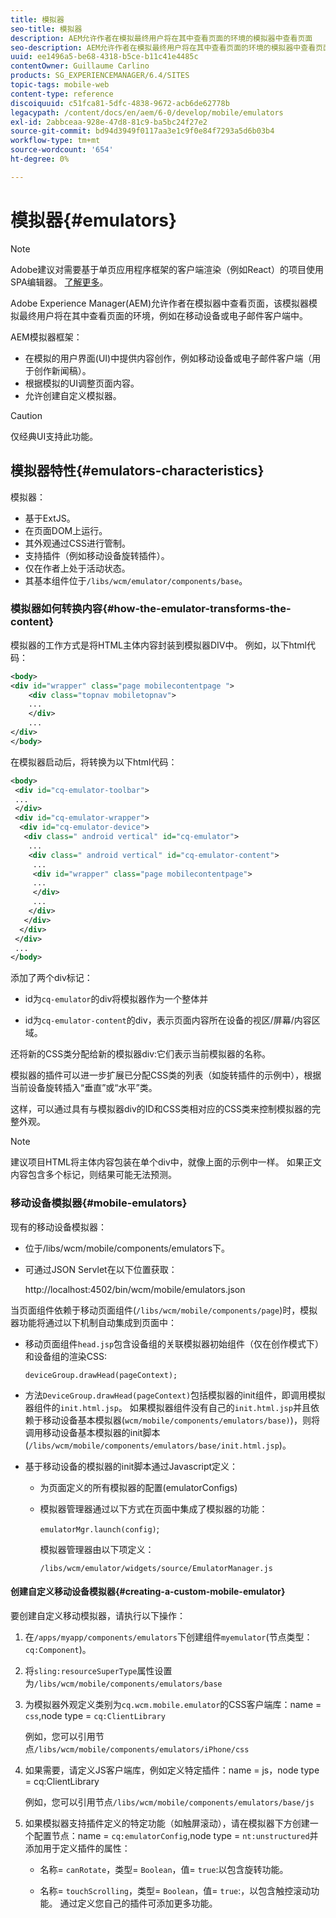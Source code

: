 ```yaml
---
title: 模拟器
seo-title: 模拟器
description: AEM允许作者在模拟最终用户将在其中查看页面的环境的模拟器中查看页面
seo-description: AEM允许作者在模拟最终用户将在其中查看页面的环境的模拟器中查看页面
uuid: ee1496a5-be68-4318-b5ce-b11c41e4485c
contentOwner: Guillaume Carlino
products: SG_EXPERIENCEMANAGER/6.4/SITES
topic-tags: mobile-web
content-type: reference
discoiquuid: c51fca81-5dfc-4838-9672-acb6de62778b
legacypath: /content/docs/en/aem/6-0/develop/mobile/emulators
exl-id: 2abbceaa-928e-47d8-81c9-ba5bc24f27e2
source-git-commit: bd94d3949f0117aa3e1c9f0e84f7293a5d6b03b4
workflow-type: tm+mt
source-wordcount: '654'
ht-degree: 0%

---
```


# 模拟器{#emulators}

>[!NOTE]
>
>Adobe建议对需要基于单页应用程序框架的客户端渲染（例如React）的项目使用SPA编辑器。 [了解更多](/help/sites-developing/spa-overview.md)。

Adobe Experience Manager(AEM)允许作者在模拟器中查看页面，该模拟器模拟最终用户将在其中查看页面的环境，例如在移动设备或电子邮件客户端中。

AEM模拟器框架：

* 在模拟的用户界面(UI)中提供内容创作，例如移动设备或电子邮件客户端（用于创作新闻稿）。
* 根据模拟的UI调整页面内容。
* 允许创建自定义模拟器。

>[!CAUTION]
>
>仅经典UI支持此功能。

## 模拟器特性{#emulators-characteristics}

模拟器：

* 基于ExtJS。
* 在页面DOM上运行。
* 其外观通过CSS进行管制。
* 支持插件（例如移动设备旋转插件）。
* 仅在作者上处于活动状态。
* 其基本组件位于`/libs/wcm/emulator/components/base`。

### 模拟器如何转换内容{#how-the-emulator-transforms-the-content}

模拟器的工作方式是将HTML主体内容封装到模拟器DIV中。 例如，以下html代码：

```xml
<body>
<div id="wrapper" class="page mobilecontentpage ">
    <div class="topnav mobiletopnav">
    ...
    </div>
    ...
</div>
</body>
```

在模拟器启动后，将转换为以下html代码：

```xml
<body>
 <div id="cq-emulator-toolbar">
 ...
 </div>
 <div id="cq-emulator-wrapper">
  <div id="cq-emulator-device">
   <div class=" android vertical" id="cq-emulator">
    ...
    <div class=" android vertical" id="cq-emulator-content">
     ...
     <div id="wrapper" class="page mobilecontentpage">
     ...
     </div>
     ...
    </div>
   </div>
  </div>
 </div>
 ...
</body>
```

添加了两个div标记：

* id为`cq-emulator`的div将模拟器作为一个整体并

* id为`cq-emulator-content`的div，表示页面内容所在设备的视区/屏幕/内容区域。

还将新的CSS类分配给新的模拟器div:它们表示当前模拟器的名称。

模拟器的插件可以进一步扩展已分配CSS类的列表（如旋转插件的示例中），根据当前设备旋转插入“垂直”或“水平”类。

这样，可以通过具有与模拟器div的ID和CSS类相对应的CSS类来控制模拟器的完整外观。

>[!NOTE]
>
>建议项目HTML将主体内容包装在单个div中，就像上面的示例中一样。 如果正文内容包含多个标记，则结果可能无法预测。

### 移动设备模拟器{#mobile-emulators}

现有的移动设备模拟器：

* 位于/libs/wcm/mobile/components/emulators下。
* 可通过JSON Servlet在以下位置获取：

   http://localhost:4502/bin/wcm/mobile/emulators.json

当页面组件依赖于移动页面组件(`/libs/wcm/mobile/components/page`)时，模拟器功能将通过以下机制自动集成到页面中：

* 移动页面组件`head.jsp`包含设备组的关联模拟器初始组件（仅在创作模式下）和设备组的渲染CSS:

   `deviceGroup.drawHead(pageContext);`

* 方法`DeviceGroup.drawHead(pageContext)`包括模拟器的init组件，即调用模拟器组件的`init.html.jsp`。 如果模拟器组件没有自己的`init.html.jsp`并且依赖于移动设备基本模拟器(`wcm/mobile/components/emulators/base)`)，则将调用移动设备基本模拟器的init脚本(`/libs/wcm/mobile/components/emulators/base/init.html.jsp`)。

* 基于移动设备的模拟器的init脚本通过Javascript定义：

   * 为页面定义的所有模拟器的配置(emulatorConfigs)
   * 模拟器管理器通过以下方式在页面中集成了模拟器的功能：

      `emulatorMgr.launch(config)`;

      模拟器管理器由以下项定义：

      `/libs/wcm/emulator/widgets/source/EmulatorManager.js`

#### 创建自定义移动设备模拟器{#creating-a-custom-mobile-emulator}

要创建自定义移动模拟器，请执行以下操作：

1. 在`/apps/myapp/components/emulators`下创建组件`myemulator`(节点类型：`cq:Component`)。

1. 将`sling:resourceSuperType`属性设置为`/libs/wcm/mobile/components/emulators/base`

1. 为模拟器外观定义类别为`cq.wcm.mobile.emulator`的CSS客户端库：name = `css`,node type = `cq:ClientLibrary`

   例如，您可以引用节点`/libs/wcm/mobile/components/emulators/iPhone/css`

1. 如果需要，请定义JS客户端库，例如定义特定插件：name = js，node type = cq:ClientLibrary

   例如，您可以引用节点`/libs/wcm/mobile/components/emulators/base/js`

1. 如果模拟器支持插件定义的特定功能（如触屏滚动），请在模拟器下方创建一个配置节点：name = `cq:emulatorConfig`,node type = `nt:unstructured`并添加用于定义插件的属性：

   * 名称= `canRotate`，类型= `Boolean`，值= `true`:以包含旋转功能。

   * 名称= `touchScrolling`，类型= `Boolean`，值= `true`:，以包含触控滚动功能。
   通过定义您自己的插件可添加更多功能。
